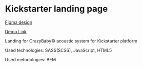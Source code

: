 # Kickstarter landing page

 [Figma design](https://www.figma.com/file/Ujp7bCFuvuJlkn8TSbQPSZ/%E2%84%9611-(kickstarter)?node-id=0%3A1)
 
 [Demo Link](https://vivdyuk.github.io/Kickstarter/)

 Landing for CrazyBaby© acoustic system for Kickstarter platform

 Used technologies: SASS(SCSS), JavaScript, HTML5
 
 Used metodologies: BEM



